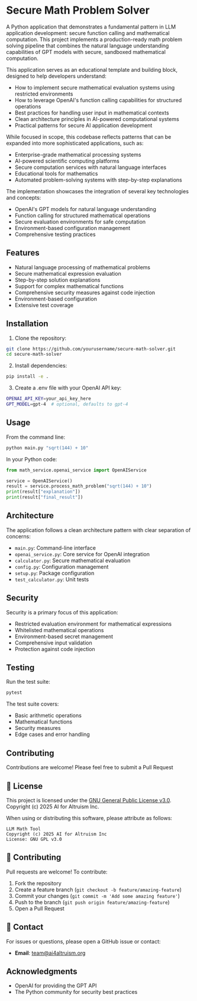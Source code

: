 # Secure Math Problem Solver

A Python application that demonstrates a fundamental pattern in LLM application development: secure function calling and mathematical computation. This project implements a production-ready math problem solving pipeline that combines the natural language understanding capabilities of GPT models with secure, sandboxed mathematical computation.

This application serves as an educational template and building block, designed to help developers understand:
* How to implement secure mathematical evaluation systems using restricted environments
* How to leverage OpenAI's function calling capabilities for structured operations
* Best practices for handling user input in mathematical contexts
* Clean architecture principles in AI-powered computational systems
* Practical patterns for secure AI application development

While focused in scope, this codebase reflects patterns that can be expanded into more sophisticated applications, such as:
* Enterprise-grade mathematical processing systems
* AI-powered scientific computing platforms
* Secure computation services with natural language interfaces
* Educational tools for mathematics
* Automated problem-solving systems with step-by-step explanations

The implementation showcases the integration of several key technologies and concepts:
* OpenAI's GPT models for natural language understanding
* Function calling for structured mathematical operations
* Secure evaluation environments for safe computation
* Environment-based configuration management
* Comprehensive testing practices

## Features

* Natural language processing of mathematical problems
* Secure mathematical expression evaluation
* Step-by-step solution explanations
* Support for complex mathematical functions
* Comprehensive security measures against code injection
* Environment-based configuration
* Extensive test coverage

## Installation

1. Clone the repository:
```bash
git clone https://github.com/yourusername/secure-math-solver.git
cd secure-math-solver
```

2. Install dependencies:
```bash
pip install -e .
```

3. Create a .env file with your OpenAI API key:
```bash
OPENAI_API_KEY=your_api_key_here
GPT_MODEL=gpt-4  # optional, defaults to gpt-4
```

## Usage

From the command line:
```bash
python main.py "sqrt(144) + 10"
```

In your Python code:
```python
from math_service.openai_service import OpenAIService

service = OpenAIService()
result = service.process_math_problem("sqrt(144) + 10")
print(result["explanation"])
print(result["final_result"])
```

## Architecture

The application follows a clean architecture pattern with clear separation of concerns:

* `main.py`: Command-line interface
* `openai_service.py`: Core service for OpenAI integration
* `calculator.py`: Secure mathematical evaluation
* `config.py`: Configuration management
* `setup.py`: Package configuration
* `test_calculator.py`: Unit tests

## Security

Security is a primary focus of this application:
* Restricted evaluation environment for mathematical expressions
* Whitelisted mathematical operations
* Environment-based secret management
* Comprehensive input validation
* Protection against code injection

## Testing

Run the test suite:
```bash
pytest
```

The test suite covers:
* Basic arithmetic operations
* Mathematical functions
* Security measures
* Edge cases and error handling

## Contributing

Contributions are welcome! Please feel free to submit a Pull Request

## 📜 License

This project is licensed under the [GNU General Public License v3.0](https://www.gnu.org/licenses/gpl-3.0.en.html). Copyright (c) 2025 AI for Altruism Inc.

When using or distributing this software, please attribute as follows:

```
LLM Math Tool
Copyright (c) 2025 AI for Altruism Inc
License: GNU GPL v3.0
```

## 🎯 Contributing

Pull requests are welcome! To contribute:

1. Fork the repository
2. Create a feature branch (`git checkout -b feature/amazing-feature`)
3. Commit your changes (`git commit -m 'Add some amazing feature'`)
4. Push to the branch (`git push origin feature/amazing-feature`)
5. Open a Pull Request

## 📩 Contact

For issues or questions, please open a GitHub issue or contact:

- **Email**: team@ai4altruism.org

## Acknowledgments

* OpenAI for providing the GPT API
* The Python community for security best practices

